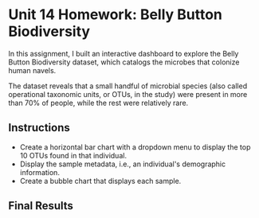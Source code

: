 # Unit 14 Homework: Belly Button Biodiversity

In this assignment, I built an interactive dashboard to explore the Belly Button Biodiversity dataset, which catalogs the microbes that colonize human navels. 

The dataset reveals that a small handful of microbial species (also called operational taxonomic units, or OTUs, in the study) were present in more than 70% of people, while the rest were relatively rare.

## Instructions
- Create a horizontal bar chart with a dropdown menu to display the top 10 OTUs found in that individual.
- Display the sample metadata, i.e., an individual's demographic information.
- Create a bubble chart that displays each sample.

## Final Results


